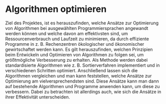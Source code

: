 # Algorithmen optimieren

Ziel des Projektes, ist es herauszufinden, welche Ansätze zur Optimierung von
Algorithmen bei ausgewählten Programmiersprachen angewandt werden können und welche
davon am effektivsten sind, um Ressourcenverbrauch und Laufzeit zu minimieren, da
durch effiziente Programme in z. B. Rechenzentren ökologischer und ökonomischer gewirtschaftet werden kann.
Es gilt herauszufinden, welchen Prinzipien beim Entwickeln und Optimieren von Algorithmen zu folgen
sei, um größtmögliche Verbesserung zu erhalten.
Als Methode werden dabei standardisierte Algorithmen wie z. B. Sortierverfahren
implementiert und in verschiedenen Schritten optimiert.
Anschließend lassen sich die Algorithmen vergleichen und man kann feststellen,
welche Ansätze zur Optimierung am vielversprechendsten sind.
Diese Ansätze kann man dann auf bestehende Algorithmen und Programme anwenden
kann, um diese zu verbessern. Dabei zu betrachten ist allerdings auch, wie sich die Ansätze
in ihrer Effektivität unterscheiden.
